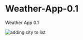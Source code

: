 # Weather-App-0.1
Weather App 0.1


![adding city to list](https://github.com/EFOC/Weather-App-0.1/blob/feature/add_gifs/app/gifs/adding-city.gif)
